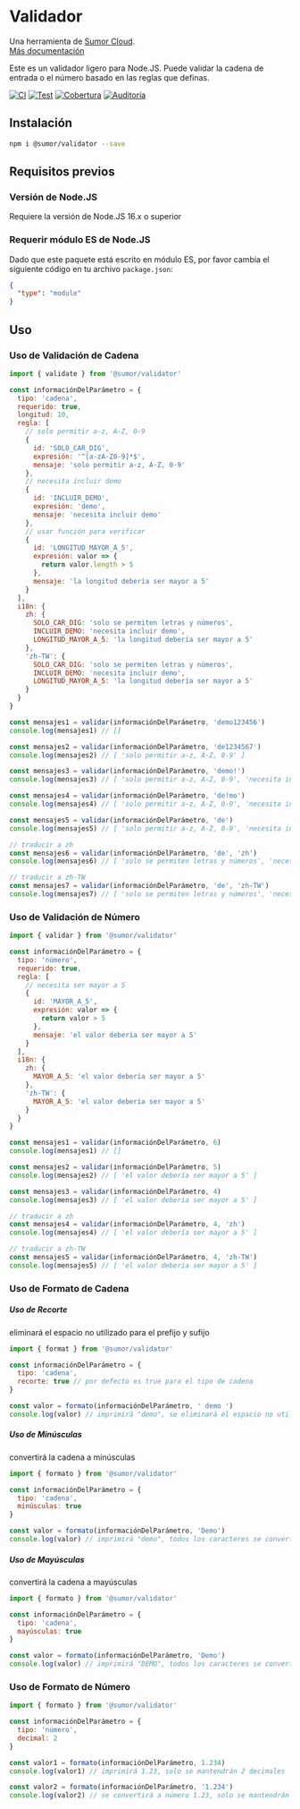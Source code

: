 # Validador

Una herramienta de [Sumor Cloud](https://sumor.cloud).  
[Más documentación](https://sumor.cloud)

Este es un validador ligero para Node.JS.
Puede validar la cadena de entrada o el número basado en las reglas que definas.

[![CI](https://github.com/sumor-cloud/validator/actions/workflows/ci.yml/badge.svg)](https://github.com/sumor-cloud/validator/actions/workflows/ci.yml)
[![Test](https://github.com/sumor-cloud/validator/actions/workflows/ut.yml/badge.svg)](https://github.com/sumor-cloud/validator/actions/workflows/ut.yml)
[![Cobertura](https://github.com/sumor-cloud/validator/actions/workflows/coverage.yml/badge.svg)](https://github.com/sumor-cloud/validator/actions/workflows/coverage.yml)
[![Auditoría](https://github.com/sumor-cloud/validator/actions/workflows/audit.yml/badge.svg)](https://github.com/sumor-cloud/validator/actions/workflows/audit.yml)

## Instalación

```bash
npm i @sumor/validator --save
```

## Requisitos previos

### Versión de Node.JS

Requiere la versión de Node.JS 16.x o superior

### Requerir módulo ES de Node.JS

Dado que este paquete está escrito en módulo ES,
por favor cambia el siguiente código en tu archivo `package.json`:

```json
{
  "type": "module"
}
```

## Uso

### Uso de Validación de Cadena

```js
import { validate } from '@sumor/validator'

const informaciónDelParámetro = {
  tipo: 'cadena',
  requerido: true,
  longitud: 10,
  regla: [
    // solo permitir a-z, A-Z, 0-9
    {
      id: 'SOLO_CAR_DIG',
      expresión: '^[a-zA-Z0-9]*$',
      mensaje: 'solo permitir a-z, A-Z, 0-9'
    },
    // necesita incluir demo
    {
      id: 'INCLUIR_DEMO',
      expresión: 'demo',
      mensaje: 'necesita incluir demo'
    },
    // usar función para verificar
    {
      id: 'LONGITUD_MAYOR_A_5',
      expresión: valor => {
        return valor.length > 5
      },
      mensaje: 'la longitud debería ser mayor a 5'
    }
  ],
  i18n: {
    zh: {
      SOLO_CAR_DIG: 'solo se permiten letras y números',
      INCLUIR_DEMO: 'necesita incluir demo',
      LONGITUD_MAYOR_A_5: 'la longitud debería ser mayor a 5'
    },
    'zh-TW': {
      SOLO_CAR_DIG: 'solo se permiten letras y números',
      INCLUIR_DEMO: 'necesita incluir demo',
      LONGITUD_MAYOR_A_5: 'la longitud debería ser mayor a 5'
    }
  }
}

const mensajes1 = validar(informaciónDelParámetro, 'demo123456')
console.log(mensajes1) // []

const mensajes2 = validar(informaciónDelParámetro, 'de1234567')
console.log(mensajes2) // [ 'solo permitir a-z, A-Z, 0-9' ]

const mensajes3 = validar(informaciónDelParámetro, 'demo!')
console.log(mensajes3) // [ 'solo permitir a-z, A-Z, 0-9', 'necesita incluir demo' ]

const mensajes4 = validar(informaciónDelParámetro, 'de!mo')
console.log(mensajes4) // [ 'solo permitir a-z, A-Z, 0-9', 'necesita incluir demo' ]

const mensajes5 = validar(informaciónDelParámetro, 'de')
console.log(mensajes5) // [ 'solo permitir a-z, A-Z, 0-9', 'necesita incluir demo', 'la longitud debería ser mayor a 5' ]

// traducir a zh
const mensajes6 = validar(informaciónDelParámetro, 'de', 'zh')
console.log(mensajes6) // [ 'solo se permiten letras y números', 'necesita incluir demo', 'la longitud debería ser mayor a 5' ]

// traducir a zh-TW
const mensajes7 = validar(informaciónDelParámetro, 'de', 'zh-TW')
console.log(mensajes7) // [ 'solo se permiten letras y números', 'necesita incluir demo', 'la longitud debería ser mayor a 5' ]
```

### Uso de Validación de Número

```js
import { validar } from '@sumor/validator'

const informaciónDelParámetro = {
  tipo: 'número',
  requerido: true,
  regla: [
    // necesita ser mayor a 5
    {
      id: 'MAYOR_A_5',
      expresión: valor => {
        return valor > 5
      },
      mensaje: 'el valor debería ser mayor a 5'
    }
  ],
  i18n: {
    zh: {
      MAYOR_A_5: 'el valor debería ser mayor a 5'
    },
    'zh-TW': {
      MAYOR_A_5: 'el valor debería ser mayor a 5'
    }
  }
}

const mensajes1 = validar(informaciónDelParámetro, 6)
console.log(mensajes1) // []

const mensajes2 = validar(informaciónDelParámetro, 5)
console.log(mensajes2) // [ 'el valor debería ser mayor a 5' ]

const mensajes3 = validar(informaciónDelParámetro, 4)
console.log(mensajes3) // [ 'el valor debería ser mayor a 5' ]

// traducir a zh
const mensajes4 = validar(informaciónDelParámetro, 4, 'zh')
console.log(mensajes4) // [ 'el valor debería ser mayor a 5' ]

// traducir a zh-TW
const mensajes5 = validar(informaciónDelParámetro, 4, 'zh-TW')
console.log(mensajes5) // [ 'el valor debería ser mayor a 5' ]
```

### Uso de Formato de Cadena

##### Uso de Recorte

eliminará el espacio no utilizado para el prefijo y sufijo

```js
import { format } from '@sumor/validator'

const informaciónDelParámetro = {
  tipo: 'cadena',
  recorte: true // por defecto es true para el tipo de cadena
}

const valor = formato(informaciónDelParámetro, ' demo ')
console.log(valor) // imprimirá "demo", se eliminará el espacio no utilizado
```

##### Uso de Minúsculas

convertirá la cadena a minúsculas

```js
import { formato } from '@sumor/validator'

const informaciónDelParámetro = {
  tipo: 'cadena',
  minúsculas: true
}

const valor = formato(informaciónDelParámetro, 'Demo')
console.log(valor) // imprimirá "demo", todos los caracteres se convertirán a minúsculas
```

##### Uso de Mayúsculas

convertirá la cadena a mayúsculas

```js
import { formato } from '@sumor/validator'

const informaciónDelParámetro = {
  tipo: 'cadena',
  mayúsculas: true
}

const valor = formato(informaciónDelParámetro, 'Demo')
console.log(valor) // imprimirá "DEMO", todos los caracteres se convertirán a mayúsculas
```

### Uso de Formato de Número

```js
import { formato } from '@sumor/validator'

const informaciónDelParámetro = {
  tipo: 'número',
  decimal: 2
}

const valor1 = formato(informaciónDelParámetro, 1.234)
console.log(valor1) // imprimirá 1.23, solo se mantendrán 2 decimales

const valor2 = formato(informaciónDelParámetro, '1.234')
console.log(valor2) // se convertirá a número 1.23, solo se mantendrán 2 decimales
```
